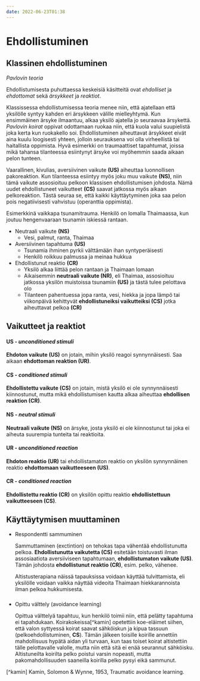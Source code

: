 ```yaml
---
date: 2022-06-23T01:38
---
```


# Ehdollistuminen

## Klassinen ehdollistuminen
_Pavlovin teoria_

Ehdollistumisesta puhuttaessa keskeisiä käsitteitä ovat _ehdolliset_ ja _ehdottomat_ sekä _ärsykkeet_ ja _reaktiot_.

Klassissessa ehdollistumisessa teoria menee niin, että ajatellaan että yksilölle syntyy kahden eri ärsykkeen välille mielleyhtymä. Kun ensimmäinen ärsyke ilmaantuu, alkaa yksilö ajatella jo seuraavaa ärsykettä. _Pavlovin koirat_ oppivat odottamaan ruokaa niin, että kuola valui suupielistä joka kerta kun ruokakello soi. Ehdollistuminen aiheuttavat ärsykkeet eivät aina kuulu loogisesti yhteen, jolloin seurauksena voi olla virheellistä tai haitallista oppimista. Hyvä esimerkki on traumaattiset tapahtumat, joissa mikä tahansa tilanteessa esiintynyt ärsyke voi myöhemmin saada aikaan pelon tunteen.

Vaarallinen, kivulias, aversiivinen vaikute __(US)__ aiheuttaa luonnollisen pakoreaktion. Kun tilanteessa esiintyy myös joku muu vaikute __(NS)__, niin tämä vaikute assosioituu pelkoon klassisen ehdollistumisen johdosta. Nämä uudet ehdollistuneet vaikutteet __(CS)__ saavat jatkossa myös aikaan pelkoreaktion. Tästä seuraa se, että kaikki käyttäytyminen joka saa pelon pois negatiivisesti vahvistuu (operanttia oppimista).

Esimerkkinä vaikkapa tsunamitrauma. Henkilö on lomalla Thaimaassa, kun joutuu hengenvaaraan tsunamin iskiessä rantaan.
	
- Neutraali vaikute __(NS)__
	- Vesi, palmut, ranta, Thaimaa
- Aversiivinen tapahtuma __(US)__
	- Tsunamia ihminen pyrkii välttämään ihan syntyperäisesti
	- Henkilö roikkuu palmussa ja meinaa hukkua
- Ehdollistunut reaktio __(CR)__
	- Yksilö alkaa liittää pelon rantaan ja Thaimaan lomaan
    - Aikaisemmin __neutraali vaikute (NR)__, eli Thaimaa, assosioituu jatkossa yksilön muistoissa tsunamiin __(US)__ ja tästä tulee pelottava olo
    - Tilanteen pahentuessa jopa ranta, vesi, hiekka ja jopa lämpö tai viikonpäivä kehittyvät __ehdollistuneiksi vaikutteiksi (CS)__ jotka aiheuttavat pelkoa __(CR)__
    

## Vaikutteet ja reaktiot

#### US - _unconditioned stimuli_
__Ehdoton vaikute (US)__ on jotain, mihin yksilö reagoi synnynnäisesti. Saa aikaan __ehdottoman reaktion (UR)__.

#### CS - _conditioned stimuli_
__Ehdollistettu vaikute (CS)__ on jotain, mistä yksilö ei ole synnynnäisesti kiinnostunut, mutta mikä ehdollistumisen kautta alkaa aiheuttaa __ehdollisen reaktion (CR)__.

#### NS - _neutral stimuli_
__Neutraali vaikute (NS)__ on ärsyke, josta yksilö ei ole kiinnostunut tai joka ei aiheuta suurempia tunteita tai reaktioita.


#### UR - _unconditioned reaction_
__Ehdoton reaktio (UR)__ tai ehdollistamaton reaktio on yksilön synnynnäinen reaktio __ehdottomaan vaikutteeseen (US)__.

#### CR - _conditioned reaction_
__Ehdollistettu reaktio (CR)__ on yksilön opittu reaktio __ehdollistettuun vaikutteeseen (CS)__.


## Käyttäytymisen muuttaminen
- Respondentti sammuminen

    Sammuttaminen (exctintion) on tehokas tapa vähentää ehdollistunutta pelkoa. __Ehdollistunutta vaikutetta (CS)__ esitetään toistuvasti ilman assosiaatiota aversiiviseen tapahtumaan, __ehdollistumaton vaikute (US)__. Tämän johdosta __ehdollistunut reaktio (CR)__, esim. pelko, vähenee.
    
    Altistusterapiana näissä tapauksissa voidaan käyttää tulvittamista, eli yksilölle voidaan vaikka näyttää videoita Thaimaan hiekkarannoista ilman pelkoa hukkumisesta.

###
- Opittu välttely (avoidance learning)

	Opittua välttelyä tapahtuu, kun henkilö toimii niin, että pelätty tapahtuma ei tapahdukaan. Koirakokeissa[^kamin] opetettiin koe-eläimet siihen, että valon syttyessä koirat saavat sähköiskun ja kipua tassuun (pelkoehdollistuminen, __CS__). Tämän jälkeen toisille koirille annettiin mahdollisuus hypätä aidan yli turvaan, kun taas toiset koirat altistettiin tälle pelottavalle valolle, mutta niin että sitä ei enää seurannut sähköisku. Altistuneilta koirilta pelko poistui varsin nopeasti, mutta pakomahdollisuuden saaneilla koirilla pelko pysyi eikä sammunut.
    

[^kamin] Kamin, Solomon & Wynne, 1953, Traumatic avoidance learning.

    
